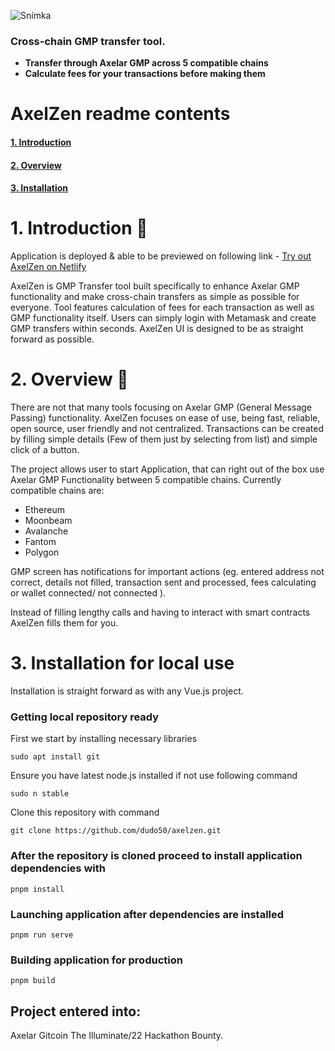 ![Snímka](https://user-images.githubusercontent.com/55763425/206808750-d0846ca5-abb4-4400-9b60-bc72ea1e6240.PNG)


### Cross-chain GMP transfer tool.
- **Transfer through Axelar GMP across 5 compatible chains**
- **Calculate fees for your transactions before making them**

# AxelZen readme contents
#### [1. Introduction](#1-introduction)<br />
#### [2. Overview](#2-overview)<br />
#### [3. Installation](#3-installation-for-local-use)<br />


# 1. Introduction 🌿
Application is deployed & able to be previewed on following link - [Try out AxelZen on Netlify](https://main--serene-beignet-5124ec.netlify.app/#/)

AxelZen is GMP Transfer tool built specifically to enhance Axelar GMP functionality and make cross-chain transfers as simple as possible for everyone. Tool features calculation of fees for each transaction as well as GMP functionality itself. Users can simply login with Metamask and create GMP transfers within seconds. AxelZen UI is designed to be as straight forward as possible.

# 2. Overview 🔎

There are not that many tools focusing on Axelar GMP (General Message Passing) functionality. AxelZen focuses on ease of use, being fast, reliable, open source, user friendly and not centralized. Transactions can be created by filling simple details (Few of them just by selecting from list) and simple click of a button.

The project allows user to start Application, that can right out of the box use Axelar GMP Functionality between 5 compatible chains. 
Currently compatible chains are:
- Ethereum
- Moonbeam
- Avalanche
- Fantom
- Polygon

GMP screen has notifications for important actions (eg. entered address not correct, details not filled, transaction sent and processed, fees calculating or wallet connected/ not connected ).

Instead of filling lengthy calls and having to interact with smart contracts AxelZen fills them for you.

# 3. Installation for local use 

Installation is straight forward as with any Vue.js project.

### Getting local repository ready 
First we start by installing necessary libraries
```
sudo apt install git
```
Ensure you have latest node.js installed if not use following command
```
sudo n stable
```
Clone this repository with command
```
git clone https://github.com/dudo50/axelzen.git
```

### After the repository is cloned proceed to install application dependencies with
```
pnpm install
```

### Launching application after dependencies are installed
```
pnpm run serve
```
### Building application for production
```
pnpm build
```

## Project entered into:
Axelar Gitcoin The Illuminate/22 Hackathon Bounty.
